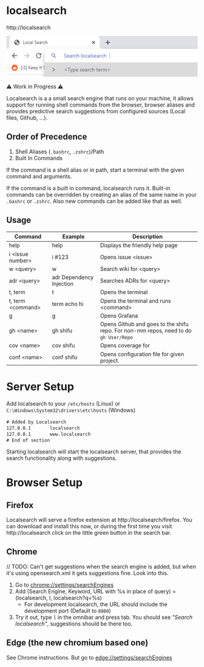 # localsearch
http://localsearch

![Localsearch in Google Chrome's Search Bar](docs/assets/header.png)

⚠ Work in Progress ⚠

Localsearch is a a small search engine that runs on your machine, it allows support for running shell commands from the browser, browser aliases and provides predictive search suggestions from configured sources (Local files, Github, ...).

## Order of Precedence
1. Shell Aliases (`.bashrc`, `.zshrc`)/Path
2. Built In Commands

If the command is a shell alias or in path, start a terminal with the given command and arguments.

If the command is a built in command, localsearch runs it. Built-in commands can be overridden by creating an alias of the same name in your `.bashrc` or `.zshrc`. Also new commands can be added like that as well.

## Usage

Command | Example | Description
--- | --- | ---
help | help | Displays the friendly help page
i \<issue number> | i #123 | Opens issue \<issue>
w \<query> | w | Search wiki for \<query>
adr \<query> | adr Dependency Injection | Searches ADRs for \<query>
t, term | t | Opens the terminal
t, term \<command> | term echo hi | Opens the terminal and runs \<command>
g | g | Opens Grafana
gh \<name> | gh shifu | Opens Github and goes to the shifu repo. For non-mm repos, need to do `gh User/Repo`
cov \<name> | cov shifu | Opens coverage for 
conf \<name> | conf shifu | Opens configuration file for given project.

# Server Setup

Add localsearch to your `/etc/hosts` (Linux) or `C:\Windows\System32\drivers\etc\hosts` (Windows)

```
# Added by Localsearch
127.0.0.1       localsearch
127.0.0.1       www.localsearch
# End of section
```

Starting localsearch will start the localsearch server, that provides the search functionality along with suggestions.

# Browser Setup

## Firefox
Localsearch will serve a firefox extension at http://localsearch/firefox. You can download and install this now, or during the first time you visit http://localsearch click on the little green button in the search bar.

## Chrome
// TODO: Can't get suggestions when the search engine is added, but when it's using opensearch.xml it gets suggestions fine. Look into this.

1. Go to [chrome://settings/searchEngines](chrome://settings/searchEngines)
2. Add (Search Engine, Keyword, URL with %s in place of query) = (localsearch, l, localsearch?q=%s)
    - For development localsearch, the URL should include the development port (Default to `8080`) 
3. Try it out, type `l` in the omnibar and press tab. You should see *"Search localsearch"*, suggestions should be there too.

## Edge (the new chromium based one)

See Chrome instructions. But go to [edge://settings/searchEngines](edge://settings/searchEngines)

